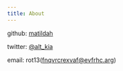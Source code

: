 ```yaml
---
title: About
---
```


github: [matildah](https://github.com/matildah/)

twitter: [\@alt_kia](https://twitter.com/alt_kia)

email: rot13(fnqvrcrexvaf@evfrhc.arg)
